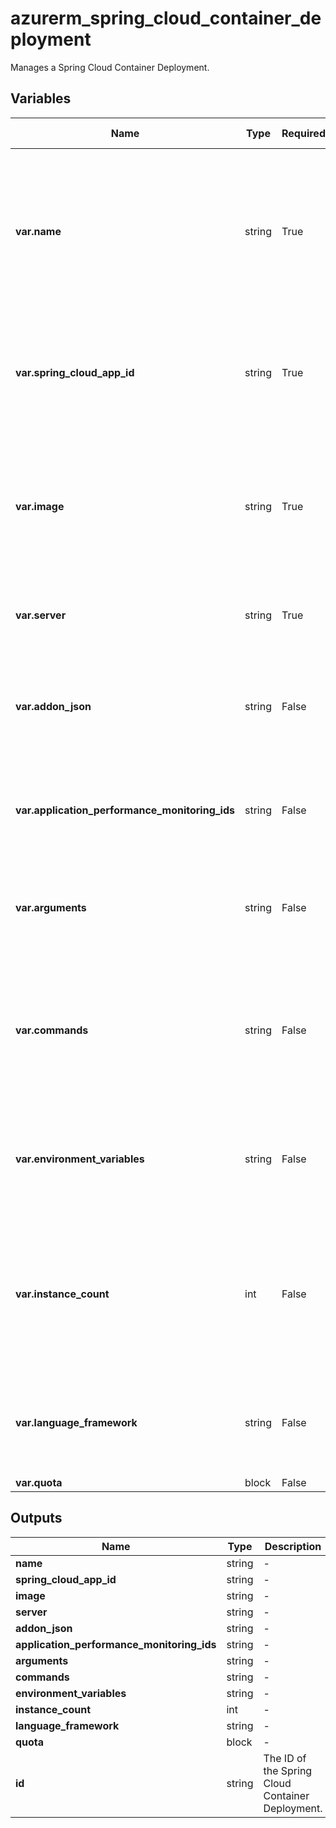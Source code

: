 # azurerm_spring_cloud_container_deployment

Manages a Spring Cloud Container Deployment.

## Variables

| Name | Type | Required? | Default  | possible values | Description |
| ---- | ---- | --------- | -------- | ----------- | ----------- |
| **var.name** | string | True | -  |  -  | The name which should be used for this Spring Cloud Container Deployment. Changing this forces a new Spring Cloud Container Deployment to be created. | 
| **var.spring_cloud_app_id** | string | True | -  |  -  | The ID of the Spring Cloud Service. Changing this forces a new Spring Cloud Container Deployment to be created. | 
| **var.image** | string | True | -  |  -  | Container image of the custom container. This should be in the form of `<repository>:<tag>` without the server name of the registry. | 
| **var.server** | string | True | -  |  -  | The name of the registry that contains the container image. | 
| **var.addon_json** | string | False | -  |  -  | A JSON object that contains the addon configurations of the Spring Cloud Container Deployment. | 
| **var.application_performance_monitoring_ids** | string | False | -  |  -  | Specifies a list of Spring Cloud Application Performance Monitoring IDs. | 
| **var.arguments** | string | False | -  |  -  | Specifies the arguments to the entrypoint. The docker image's `CMD` is used if not specified. | 
| **var.commands** | string | False | -  |  -  | Specifies the entrypoint array. It will not be executed within a shell. The docker image's `ENTRYPOINT` is used if not specified. | 
| **var.environment_variables** | string | False | -  |  -  | Specifies the environment variables of the Spring Cloud Deployment as a map of key-value pairs. | 
| **var.instance_count** | int | False | `1`  |  -  | Specifies the required instance count of the Spring Cloud Deployment. Possible Values are between `1` and `500`. Defaults to `1` if not specified. | 
| **var.language_framework** | string | False | -  |  -  | Specifies the language framework of the container image. The only possible value is `springboot`. | 
| **var.quota** | block | False | -  |  -  | A `quota` block. | 



## Outputs

| Name | Type | Description |
| ---- | ---- | --------- | 
| **name** | string  | - | 
| **spring_cloud_app_id** | string  | - | 
| **image** | string  | - | 
| **server** | string  | - | 
| **addon_json** | string  | - | 
| **application_performance_monitoring_ids** | string  | - | 
| **arguments** | string  | - | 
| **commands** | string  | - | 
| **environment_variables** | string  | - | 
| **instance_count** | int  | - | 
| **language_framework** | string  | - | 
| **quota** | block  | - | 
| **id** | string  | The ID of the Spring Cloud Container Deployment. | 